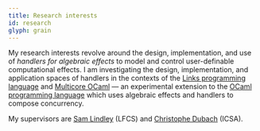```yaml
---
title: Research interests
id: research
glyph: grain
---
```

My research interests revolve around the design, implementation, and use of *handlers for algebraic effects* to model and control user-definable computational effects. I am investigating the design, implementation, and application spaces of handlers in the contexts of the [Links programming language](http://www.links-lang.org) and [Multicore OCaml](https://ocaml.io/w/Multicore) &mdash; an experimental extension to the [OCaml programming language](https://ocaml.org) which uses algebraic effects and handlers to compose concurrency.

My supervisors are [Sam Lindley](http://homepages.inf.ed.ac.uk/slindley) (LFCS) and [Christophe Dubach](http://homepages.inf.ed.ac.uk/cdubach) (ICSA).
